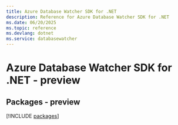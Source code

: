 ```yaml
---
title: Azure Database Watcher SDK for .NET
description: Reference for Azure Database Watcher SDK for .NET
ms.date: 06/20/2025
ms.topic: reference
ms.devlang: dotnet
ms.service: databasewatcher
---
```

# Azure Database Watcher SDK for .NET - preview
## Packages - preview
[!INCLUDE [packages](database-watcher-index.md)]